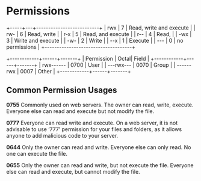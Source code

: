# Permissions

+-----+---+--------------------------+
| rwx | 7 | Read, write and execute  |
| rw- | 6 | Read, write              |
| r-x | 5 | Read, and execute        |
| r-- | 4 | Read,                    |
| -wx | 3 | Write and execute        |
| -w- | 2 | Write                    |
| --x | 1 | Execute                  |
| --- | 0 | no permissions           |
+------------------------------------+

+------------+------+-------+
| Permission | Octal| Field |
+------------+------+-------+
| rwx------  | 0700 | User  |
| ---rwx---  | 0070 | Group |
| ------rwx  | 0007 | Other |
+------------+------+-------+

## Common Permission Usages

**0755** Commonly used on web servers. The owner can read, write, execute. Everyone else can read and execute but not modify the file.

**0777** Everyone can read write and execute. On a web server, it is not advisable to use ‘777’ permission for your files and folders, as it allows anyone to add malicious code to your server.

**0644** Only the owner can read and write. Everyone else can only read. No one can execute the file.

**0655** Only the owner can read and write, but not execute the file. Everyone else can read and execute, but cannot modify the file.
